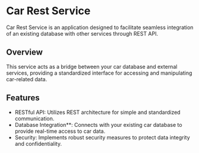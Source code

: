 
# Car Rest Service

Car Rest Service is an application designed to facilitate seamless integration of an existing database with other services through REST API.

## Overview

This service acts as a bridge between your car database and external services, providing a standardized interface for accessing and manipulating car-related data.

## Features

- RESTful API: Utilizes REST architecture for simple and standardized communication.
- Database Integration**: Connects with your existing car database to provide real-time access to car data.
- Security: Implements robust security measures to protect data integrity and confidentiality.